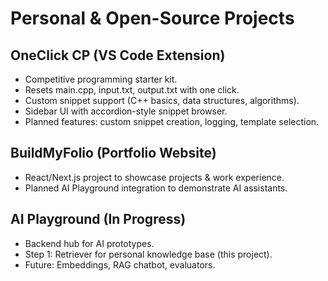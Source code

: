 # Personal & Open-Source Projects

## OneClick CP (VS Code Extension)
- Competitive programming starter kit.
- Resets main.cpp, input.txt, output.txt with one click.
- Custom snippet support (C++ basics, data structures, algorithms).
- Sidebar UI with accordion-style snippet browser.
- Planned features: custom snippet creation, logging, template selection.

## BuildMyFolio (Portfolio Website)
- React/Next.js project to showcase projects & work experience.
- Planned AI Playground integration to demonstrate AI assistants.

## AI Playground (In Progress)
- Backend hub for AI prototypes.
- Step 1: Retriever for personal knowledge base (this project).
- Future: Embeddings, RAG chatbot, evaluators.